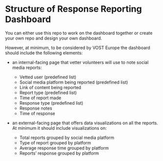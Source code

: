 # Structure of Response Reporting Dashboard
You can either use this repo to work on the dashboard together or create your own repo and design your own dashboard.

However, at minimum, to be considered by VOST Europe the dashboard should include the following elements:

- an internal-facing page that vetter volunteers will use to note social media reports:
    - Vetted user (predefined list)
    - Social media platform being reported (predefined list)
    - Link of content being reported
    - Report type (predefined list)
    - Time of report made
    - Response type (predefined list)
    - Response notes
    - Time of response

- an external-facing page that offers data visualizations on all the reports. At minimum it should include visualizations on:
    - Total reports grouped by social media platform
    - Type of report grouped by platform
    - Average response time grouped by platform
    - Reports’ response grouped by platform
